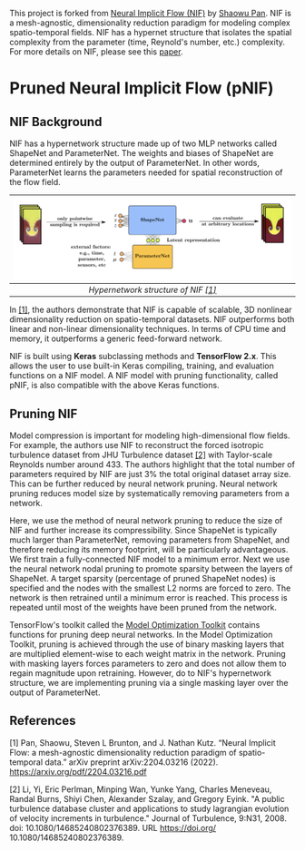 This project is forked from [Neural Implicit Flow (NIF)](https://github.com/pswpswpsw/nif#neural-implicit-flow-nif-mesh-agnostic-dimensionality-reduction) by [Shaowu Pan](http://www.shaowupan.com/). NIF is a mesh-agnostic, dimensionality reduction paradigm for modeling complex spatio-temporal fields. NIF has a hypernet structure that isolates the spatial complexity from the parameter (time, Reynold's number, etc.) complexity. For more details on NIF, please see this [paper](https://arxiv.org/pdf/2204.03216.pdf).

# Pruned Neural Implicit Flow (pNIF)

## NIF Background

NIF has a hypernetwork structure made up of two MLP networks called ShapeNet and ParameterNet. The weights and biases of ShapeNet are determined entirely by the output of ParameterNet. In other words, ParameterNet learns the parameters needed for spatial reconstruction of the flow field. 

| ![nif_structure](figs/nif.jpg) | 
|:--:| 
| *Hypernetwork structure of NIF [[1]](#1)* |

In [[1]](#1), the authors demonstrate that NIF is capable of scalable, 3D nonlinear dimensionality reduction on spatio-temporal datasets. NIF outperforms both linear and non-linear dimensionality techniques. In terms of CPU time and memory, it outperforms a generic feed-forward network. 

NIF is built using **Keras** subclassing methods and **TensorFlow 2.x**. This allows the user to use built-in Keras compiling, training, and evaluation functions on a NIF model. A NIF model with pruning functionality, called pNIF, is also compatible with the above Keras functions. 

## Pruning NIF 

Model compression is important for modeling high-dimensional flow fields. For example, the authors use NIF to reconstruct the forced isotropic turbulence dataset from JHU Turbulence dataset [[2]](#2) with Taylor-scale Reynolds number around 433. The authors highlight that the total number of parameters required by NIF are just 3% the total original dataset array size. This can be further reduced by neural network pruning. Neural network pruning reduces model size by systematically removing parameters from a network.

Here, we use the method of neural network pruning to reduce the size of NIF and further increase its compressibility. Since ShapeNet is typically much larger than ParameterNet, removing parameters from ShapeNet, and therefore reducing its memory footprint, will be particularly advantageous. We first train a fully-connected NIF model to a minimum error. Next we use the neural network nodal pruning to promote sparsity between the layers of ShapeNet. A target sparsity (percentage of pruned ShapeNet nodes) is specified and the nodes with the smallest L2 norms are forced to zero. The network is then retrained until a minimum error is reached. This process is repeated until most of the weights have been pruned from the network.

TensorFlow's toolkit called the [Model Optimization Toolkit](https://www.tensorflow.org/model_optimization/guide/pruning/comprehensive_guide.md) contains functions for pruning deep neural networks. In the Model Optimization Toolkit, pruning is achieved through the use of binary masking layers that are multiplied element-wise to each weight matrix in the network. Pruning with masking layers forces parameters to zero and does not allow them to regain magnitude upon retraining. However, do to NIF's hypernetwork structure, we are implementing pruning via a single masking layer over the output of ParameterNet. 

## References
<a id="1">[1]</a> 
Pan, Shaowu, Steven L Brunton, and J. Nathan Kutz. “Neural Implicit Flow: a mesh-agnostic dimensionality reduction paradigm of spatio-temporal data.” arXiv preprint arXiv:2204.03216 (2022). https://arxiv.org/pdf/2204.03216.pdf

<a id="2">[2]</a>
Li, Yi, Eric Perlman, Minping Wan, Yunke Yang, Charles Meneveau, Randal Burns, Shiyi
Chen, Alexander Szalay, and Gregory Eyink. "A public turbulence database cluster and
applications to study lagrangian evolution of velocity increments in turbulence." Journal
of Turbulence, 9:N31, 2008. doi: 10.1080/14685240802376389. URL https://doi.org/
10.1080/14685240802376389.
